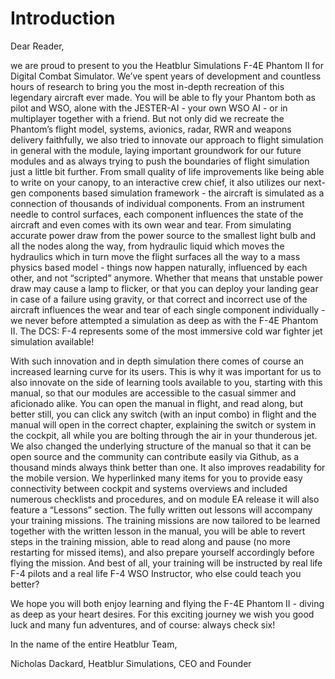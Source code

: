 # Introduction

Dear Reader,

we are proud to present to you the Heatblur Simulations F-4E Phantom II for Digital Combat
Simulator. We’ve spent years of development and countless hours of research to bring you the most
in-depth recreation of this legendary aircraft ever made. You will be able to fly your Phantom both
as pilot and WSO, alone with the JESTER-AI - your own WSO AI - or in multiplayer together with a
friend. But not only did we recreate the Phantom’s flight model, systems, avionics, radar, RWR and
weapons delivery faithfully, we also tried to innovate our approach to flight simulation in general
with the module, laying important groundwork for our future modules and as always trying to push the
boundaries of flight simulation just a little bit further. From small quality of life improvements
like being able to write on your canopy, to an interactive crew chief, it also utilizes our next-gen
components based simulation framework - the aircraft is simulated as a connection of thousands of
individual components. From an instrument needle to control surfaces, each component influences the
state of the aircraft and even comes with its own wear and tear. From simulating accurate power draw
from the power source to the smallest light bulb and all the nodes along the way, from hydraulic
liquid which moves the hydraulics which in turn move the flight surfaces all the way to a mass
physics based model - things now happen naturally, influenced by each other, and not “scripted”
anymore. Whether that means that unstable power draw may cause a lamp to flicker, or that you can
deploy your landing gear in case of a failure using gravity, or that correct and incorrect use of
the aircraft influences the wear and tear of each single component individually - we never before
attempted a simulation as deep as with the F-4E Phantom II. The DCS: F-4 represents some of the most
immersive cold war fighter jet simulation available!

With such innovation and in depth simulation there comes of course an increased learning curve for
its users. This is why it was important for us to also innovate on the side of learning tools
available to you, starting with this manual, so that our modules are accessible to the casual simmer
and aficionado alike. You can open the manual in flight, and read along, but better still, you can
click any switch (with an input combo) in flight and the manual will open in the correct chapter,
explaining the switch or system in the cockpit, all while you are bolting through the air in your
thunderous jet. We also changed the underlying structure of the manual so that it can be open source
and the community can contribute easily via Github, as a thousand minds always think better than
one. It also improves readability for the mobile version. We hyperlinked many items for you to
provide easy connectivity between cockpit and systems overviews and included numerous checklists and
procedures, and on module EA release it will also feature a “Lessons” section. The fully written out
lessons will accompany your training missions. The training missions are now tailored to be learned
together with the written lesson in the manual, you will be able to revert steps in the training
mission, able to read along and pause (no more restarting for missed items), and also prepare
yourself accordingly before flying the mission. And best of all, your training will be instructed by
real life F-4 pilots and a real life F-4 WSO Instructor, who else could teach you better?

We hope you will both enjoy learning and flying the F-4E Phantom II - diving as deep as your heart
desires. For this exciting journey we wish you good luck and many fun adventures, and of course:
always check six!

In the name of the entire Heatblur Team,

Nicholas Dackard,
Heatblur Simulations, CEO and Founder
